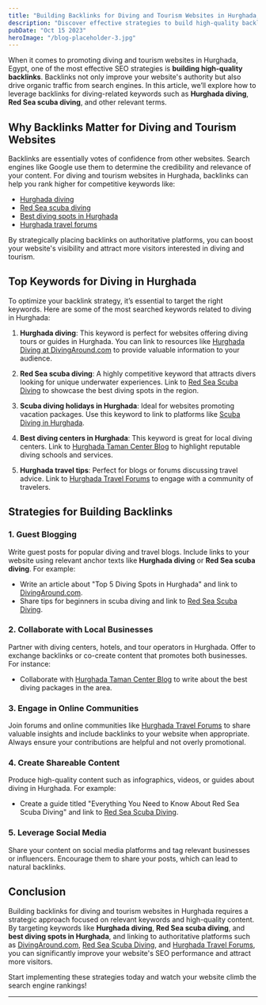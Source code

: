 ```yaml
---
title: "Building Backlinks for Diving and Tourism Websites in Hurghada, Egypt"
description: "Discover effective strategies to build high-quality backlinks for diving and tourism websites in Hurghada, Egypt, targeting keywords like 'Hurghada diving,' 'Red Sea scuba diving,' and more."
pubDate: "Oct 15 2023"
heroImage: "/blog-placeholder-3.jpg"
---
```



When it comes to promoting diving and tourism websites in Hurghada, Egypt, one of the most effective SEO strategies is **building high-quality backlinks**. Backlinks not only improve your website's authority but also drive organic traffic from search engines. In this article, we’ll explore how to leverage backlinks for diving-related keywords such as **Hurghada diving**, **Red Sea scuba diving**, and other relevant terms.

## Why Backlinks Matter for Diving and Tourism Websites

Backlinks are essentially votes of confidence from other websites. Search engines like Google use them to determine the credibility and relevance of your content. For diving and tourism websites in Hurghada, backlinks can help you rank higher for competitive keywords like:
- [Hurghada diving](https://divingaround.com/)
- [Red Sea scuba diving](https://redsea-scubadiving.com/)
- [Best diving spots in Hurghada](https://scubadivinginhurghada.com/)
- [Hurghada travel forums](https://hurghada.ahlamontada.com/)

By strategically placing backlinks on authoritative platforms, you can boost your website's visibility and attract more visitors interested in diving and tourism.

## Top Keywords for Diving in Hurghada

To optimize your backlink strategy, it’s essential to target the right keywords. Here are some of the most searched keywords related to diving in Hurghada:

1. **Hurghada diving**: This keyword is perfect for websites offering diving tours or guides in Hurghada. You can link to resources like [Hurghada Diving at DivingAround.com](https://divingaround.com/) to provide valuable information to your audience.

2. **Red Sea scuba diving**: A highly competitive keyword that attracts divers looking for unique underwater experiences. Link to [Red Sea Scuba Diving](https://redsea-scubadiving.com/) to showcase the best diving spots in the region.

3. **Scuba diving holidays in Hurghada**: Ideal for websites promoting vacation packages. Use this keyword to link to platforms like [Scuba Diving in Hurghada](https://scubadivinginhurghada.com/).

4. **Best diving centers in Hurghada**: This keyword is great for local diving centers. Link to [Hurghada Taman Center Blog](https://hurghada-taman-center.blogspot.com/) to highlight reputable diving schools and services.

5. **Hurghada travel tips**: Perfect for blogs or forums discussing travel advice. Link to [Hurghada Travel Forums](https://hurghada.ahlamontada.com/) to engage with a community of travelers.

## Strategies for Building Backlinks

### 1. Guest Blogging
Write guest posts for popular diving and travel blogs. Include links to your website using relevant anchor texts like **Hurghada diving** or **Red Sea scuba diving**. For example:
- Write an article about "Top 5 Diving Spots in Hurghada" and link to [DivingAround.com](https://divingaround.com/).
- Share tips for beginners in scuba diving and link to [Red Sea Scuba Diving](https://redsea-scubadiving.com/).

### 2. Collaborate with Local Businesses
Partner with diving centers, hotels, and tour operators in Hurghada. Offer to exchange backlinks or co-create content that promotes both businesses. For instance:
- Collaborate with [Hurghada Taman Center Blog](https://hurghada-taman-center.blogspot.com/) to write about the best diving packages in the area.

### 3. Engage in Online Communities
Join forums and online communities like [Hurghada Travel Forums](https://hurghada.ahlamontada.com/) to share valuable insights and include backlinks to your website when appropriate. Always ensure your contributions are helpful and not overly promotional.

### 4. Create Shareable Content
Produce high-quality content such as infographics, videos, or guides about diving in Hurghada. For example:
- Create a guide titled "Everything You Need to Know About Red Sea Scuba Diving" and link to [Red Sea Scuba Diving](https://redsea-scubadiving.com/).

### 5. Leverage Social Media
Share your content on social media platforms and tag relevant businesses or influencers. Encourage them to share your posts, which can lead to natural backlinks.

## Conclusion

Building backlinks for diving and tourism websites in Hurghada requires a strategic approach focused on relevant keywords and high-quality content. By targeting keywords like **Hurghada diving**, **Red Sea scuba diving**, and **best diving spots in Hurghada**, and linking to authoritative platforms such as [DivingAround.com](https://divingaround.com/), [Red Sea Scuba Diving](https://redsea-scubadiving.com/), and [Hurghada Travel Forums](https://hurghada.ahlamontada.com/), you can significantly improve your website's SEO performance and attract more visitors.

Start implementing these strategies today and watch your website climb the search engine rankings!

---
